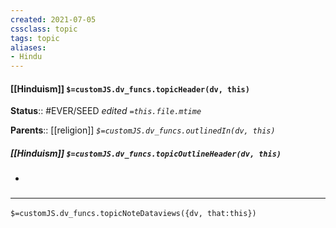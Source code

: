 ```yaml
---
created: 2021-07-05
cssclass: topic
tags: topic
aliases:
- Hindu
---
```


#### [[Hinduism]] `$=customJS.dv_funcs.topicHeader(dv, this)`

**Status**:: #EVER/SEED
*edited `=this.file.mtime`*

**Parents**:: [[religion]]
*`$=customJS.dv_funcs.outlinedIn(dv, this)`*

##### [[Hinduism]] `$=customJS.dv_funcs.topicOutlineHeader(dv, this)`
- 

### <hr class="dataviews"/>

`$=customJS.dv_funcs.topicNoteDataviews({dv, that:this})`